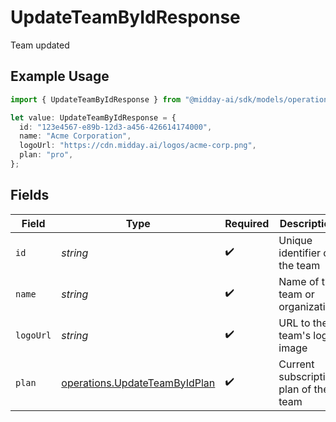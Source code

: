 # UpdateTeamByIdResponse

Team updated

## Example Usage

```typescript
import { UpdateTeamByIdResponse } from "@midday-ai/sdk/models/operations";

let value: UpdateTeamByIdResponse = {
  id: "123e4567-e89b-12d3-a456-426614174000",
  name: "Acme Corporation",
  logoUrl: "https://cdn.midday.ai/logos/acme-corp.png",
  plan: "pro",
};
```

## Fields

| Field                                                                          | Type                                                                           | Required                                                                       | Description                                                                    | Example                                                                        |
| ------------------------------------------------------------------------------ | ------------------------------------------------------------------------------ | ------------------------------------------------------------------------------ | ------------------------------------------------------------------------------ | ------------------------------------------------------------------------------ |
| `id`                                                                           | *string*                                                                       | :heavy_check_mark:                                                             | Unique identifier of the team                                                  | 123e4567-e89b-12d3-a456-426614174000                                           |
| `name`                                                                         | *string*                                                                       | :heavy_check_mark:                                                             | Name of the team or organization                                               | Acme Corporation                                                               |
| `logoUrl`                                                                      | *string*                                                                       | :heavy_check_mark:                                                             | URL to the team's logo image                                                   | https://cdn.midday.ai/logos/acme-corp.png                                      |
| `plan`                                                                         | [operations.UpdateTeamByIdPlan](../../models/operations/updateteambyidplan.md) | :heavy_check_mark:                                                             | Current subscription plan of the team                                          | pro                                                                            |